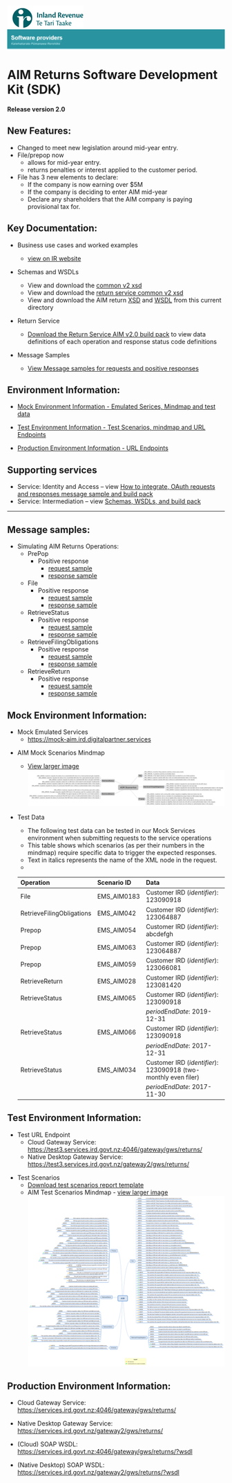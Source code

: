 ![IRD logo](../Images/IRlogo.gif)
![Software Dev](../Images/SoftwareDev.png)

# AIM Returns Software Development Kit (SDK)

#### Release version 2.0

## New Features:

* Changed to meet new legislation around mid-year entry. 
* File/prepop now 
	* allows for mid-year entry.
	* returns penalties or interest applied to the customer period. 
* File has 3 new elements to declare:
	* If the company is now earning over $5M 
	* If the company is deciding to enter AIM mid-year 
	* Declare any shareholders that the AIM company is paying provisional tax for.

## Key Documentation:

- Business use cases and worked examples
	- [view on IR website](https://www.classic.ird.govt.nz/resources/5/0/50d56274-2a12-46ac-a9e3-a4a84d3f47bc/aim-business-use-cases-worked-examples.pdf)
	
- Schemas and WSDLs
	- View and download the [common v2 xsd](../Schema%20-%20Common/)
	- View and download the [return service common v2 xsd](../Service%20-%20Return/Latest/)
	- View and download the AIM return [XSD](ReturnAIM.v2.xsd) and [WSDL](ReturnsAIMDevWsdl.v2.wsdl) from this current directory
	
- Return Service 
	- [Download the Return Service AIM v2.0 build pack](../Service%20-%20Return/Latest/Gateway%20Services%20Build%20Pack%20-%20Return%20Service%20-%20AIM%20-%20V2.0.pdf) to view data definitions of each operation and response status code definitions

	
- Message Samples
    - [View Message samples for requests and positive responses](#message-samples)		
	
## Environment Information: 

- [Mock Environment Information - Emulated Serices, Mindmap and test data](#mock-environment-information)
	
- [Test Environment Information - Test Scenarios, mindmap and URL Endpoints](#test-environment-information)

- [Production Environment Information - URL Endpoints](#Production-Environment-Information)	
	
## Supporting services

* Service: Identity and Access – view [How to integrate, OAuth requests and responses message sample and build pack](../Service%20-%20Identity%20and%20Access/Latest/) 
* Service: Intermediation – view [Schemas, WSDLs, and build pack](../Service%20-%20Intermediation/)

---

## Message samples:

- Simulating AIM Returns Operations:
    - PrePop
        - Positive response
            - [request sample](sample%20messages/body-aim-returnprepop-request.xml)
            - [response sample](sample%20messages/body-aim-returnprepop-response.xml)
    - File
        - Positive response
            - [request sample](sample%20messages/body-aim-returnfile-request.xml)
            - [response sample](sample%20messages/body-aim-returnfile-response.xml)
    - RetrieveStatus
        - Positive response
            - [request sample](sample%20messages/body-aim-returnstatus-request.xml)
            - [response sample](sample%20messages/body-aim-returnstatus-response.xml)
    - RetrieveFilingObligations
        - Positive response
            - [request sample](sample%20messages/body-aim-filingobligation-request.xml)
            - [response sample](sample%20messages/body-aim-filingobligation-response.xml)
    - RetrieveReturn
        - Positive response
            - [request sample](sample%20messages/body-aim-retrievereturn-request.xml)
            - [response sample](sample%20messages/body-aim-retrievereturn-response.xml)

## Mock Environment Information:

* Mock Emulated Services 
	* https://mock-aim.ird.digitalpartner.services

- AIM Mock Scenarios Mindmap
	- [View larger image](images/AIM_Mock_Scenarios_Mindmap.png) 
	![Mock Scenarios](images/AIM_Mock_Scenarios_Mindmap.png) 

- Test Data
	- The following test data can be tested in our Mock Services environment when submitting requests to the service operations
	- This table shows which scenarios (as per their numbers in the mindmap) require specific data to trigger the expected responses. 
	- Text in italics represents the name of the XML node in the request.
	-
	
	Operation | Scenario ID | Data
	--- | --- | ---
	File | EMS_AIM0183 | Customer IRD (*identifier*): 123090918
	RetrieveFilingObligations | EMS_AIM042 | Customer IRD (*identifier*): 123064887 
	Prepop | EMS_AIM054 | Customer IRD (*identifier*): abcdefgh 
	Prepop | EMS_AIM063 | Customer IRD (*identifier*): 123064887 
	Prepop | EMS_AIM059 | Customer IRD (*identifier*): 123066081 
	RetrieveReturn | EMS_AIM028 | Customer IRD (*identifier*): 123081420 
	RetrieveStatus | EMS_AIM065 | Customer IRD (*identifier*): 123090918 
	 | | | *periodEndDate*: 2019-12-31 
	RetrieveStatus | EMS_AIM066 | Customer IRD (*identifier*): 123090918
	 | | | *periodEndDate*: 2017-12-31 
	RetrieveStatus | EMS_AIM034 | Customer IRD (*identifier*): 123090918 (two-monthly even filer)
	 | | | *periodEndDate*: 2017-11-30 

## Test Environment Information:

* Test URL Endpoint
	* Cloud Gateway Service: https://test3.services.ird.govt.nz:4046/gateway/gws/returns/
	* Native Desktop Gateway Service: https://test3.services.ird.govt.nz/gateway2/gws/returns/

- Test Scenarios
	- [Download test scenarios report template](AIM%20-%20Return%20Sevice%20-%20Test%20Report%20Template.docx)
	- AIM Test Scenarios Mindmap - [view larger image](images/AIM_v2_Test_Scenarios_Mindmap.png)
	![Test Scenarios](images/AIM_v2_Test_Scenarios_Mindmap.png)



            
## Production Environment Information:

- Cloud Gateway Service: https://services.ird.govt.nz:4046/gateway/gws/returns/
- Native Desktop Gateway Service: https://services.ird.govt.nz/gateway2/gws/returns/	

- (Cloud) SOAP WSDL: https://services.ird.govt.nz:4046/gateway/gws/returns/?wsdl
- (Native Desktop) SOAP WSDL: https://services.ird.govt.nz/gateway2/gws/returns/?wsdl